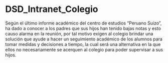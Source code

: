 # DSD_Intranet_Colegio
Según el último informe académico del centro de estudios “Peruano Suizo”, ha dado a conocer a los padres que sus hijos han tenido bajas notas y esto causo alarma en la reunión, por tal motivo exigen al colegio brindar una solución que ayude a hacer un seguimiento académico de los alumnos para tomar medidas y decisiones a tiempo, la cual será una alternativa en la que ellos no necesariamente se acerquen al colegio para poder supervisar a sus hijos.

